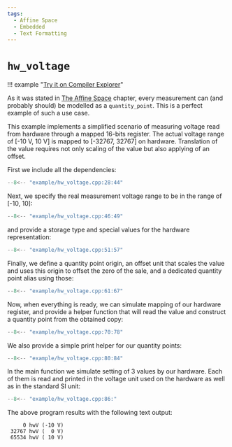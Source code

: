 ```yaml
---
tags:
  - Affine Space
  - Embedded
  - Text Formatting
---
```


# `hw_voltage`

!!! example "[Try it on Compiler Explorer](https://godbolt.org/z/jjod7hvsd)"

As it was stated in [The Affine Space](../framework_basics/the_affine_space.md) chapter,
every measurement can (and probably should) be modelled as a `quantity_point`. This is
a perfect example of such a use case.

This example implements a simplified scenario of measuring voltage read from hardware through
a mapped 16-bits register. The actual voltage range of [-10 V, 10 V] is mapped to [-32767, 32767]
on hardware. Translation of the value requires not only scaling of the value but also applying
of an offset.

First we include all the dependencies:

```cpp title="hw_voltage.cpp" linenums="1"
--8<-- "example/hw_voltage.cpp:28:44"
```

Next, we specify the real measurement voltage range to be in the range of [-10, 10]:

```cpp title="hw_voltage.cpp" linenums="18"
--8<-- "example/hw_voltage.cpp:46:49"
```

and provide a storage type and special values for the hardware representation:

```cpp title="hw_voltage.cpp" linenums="22"
--8<-- "example/hw_voltage.cpp:51:57"
```

Finally, we define a quantity point origin, an offset unit that scales the value and uses this
origin to offset the zero of the sale, and a dedicated quantity point alias using those:

```cpp title="hw_voltage.cpp" linenums="29"
--8<-- "example/hw_voltage.cpp:61:67"
```

Now, when everything is ready, we can simulate mapping of our hardware register, and provide
a helper function that will read the value and construct a quantity point from the obtained copy:

```cpp title="hw_voltage.cpp" linenums="36"
--8<-- "example/hw_voltage.cpp:70:78"
```

We also provide a simple print helper for our quantity points:

```cpp title="hw_voltage.cpp" linenums="45"
--8<-- "example/hw_voltage.cpp:80:84"
```

In the main function we simulate setting of 3 values by our hardware. Each of them is read
and printed in the voltage unit used on the hardware as well as in the standard SI unit:

```cpp title="hw_voltage.cpp" linenums="50"
--8<-- "example/hw_voltage.cpp:86:"
```

The above program results with the following text output:

```text
     0 hwV (-10 V)
 32767 hwV (  0 V)
 65534 hwV ( 10 V)
```
